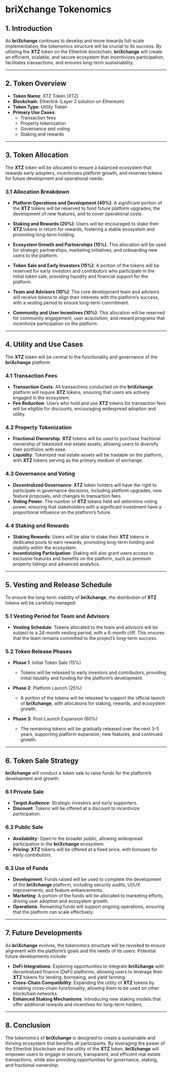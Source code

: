 # **briXchange Tokenomics**

## **1. Introduction**

As **briXchange** continues to develop and move towards full-scale implementation, the tokenomics structure will be crucial to its success. By utilizing the **XTZ** token on the Etherlink blockchain, **briXchange** will create an efficient, scalable, and secure ecosystem that incentivizes participation, facilitates transactions, and ensures long-term sustainability.

---

## **2. Token Overview**

- **Token Name**: XTZ Token (XTZ)
- **Blockchain**: Etherlink (Layer 2 solution on Ethereum)
- **Token Type**: Utility Token
- **Primary Use Cases**:
  - Transaction fees
  - Property tokenization
  - Governance and voting
  - Staking and rewards

---

## **3. Token Allocation**

The **XTZ** token will be allocated to ensure a balanced ecosystem that rewards early adopters, incentivizes platform growth, and reserves tokens for future development and operational needs:

### **3.1 Allocation Breakdown**

- **Platform Operations and Development (40%)**: A significant portion of the **XTZ** tokens will be reserved to fund future platform upgrades, the development of new features, and to cover operational costs.
  
- **Staking and Rewards (20%)**: Users will be encouraged to stake their **XTZ** tokens in return for rewards, fostering a stable ecosystem and promoting long-term holding.

- **Ecosystem Growth and Partnerships (15%)**: This allocation will be used for strategic partnerships, marketing initiatives, and onboarding new users to the platform.

- **Token Sale and Early Investors (15%)**: A portion of the tokens will be reserved for early investors and contributors who participate in the initial token sale, providing liquidity and financial support for the platform.

- **Team and Advisors (10%)**: The core development team and advisors will receive tokens to align their interests with the platform’s success, with a vesting period to ensure long-term commitment.

- **Community and User Incentives (10%)**: This allocation will be reserved for community engagement, user acquisition, and reward programs that incentivize participation on the platform.

---

## **4. Utility and Use Cases**

The **XTZ** token will be central to the functionality and governance of the **briXchange** platform:

### **4.1 Transaction Fees**

- **Transaction Costs**: All transactions conducted on the **briXchange** platform will require **XTZ** tokens, ensuring that users are actively engaged in the ecosystem.
- **Fee Reduction**: Users who hold and use **XTZ** tokens for transaction fees will be eligible for discounts, encouraging widespread adoption and utility.

### **4.2 Property Tokenization**

- **Fractional Ownership**: **XTZ** tokens will be used to purchase fractional ownership of tokenized real estate assets, allowing users to diversify their portfolios with ease.
- **Liquidity**: Tokenized real estate assets will be tradable on the platform, with **XTZ** tokens serving as the primary medium of exchange.

### **4.3 Governance and Voting**

- **Decentralized Governance**: **XTZ** token holders will have the right to participate in governance decisions, including platform upgrades, new feature proposals, and changes to transaction fees.
- **Voting Power**: The number of **XTZ** tokens held will determine voting power, ensuring that stakeholders with a significant investment have a proportional influence on the platform’s future.

### **4.4 Staking and Rewards**

- **Staking Rewards**: Users will be able to stake their **XTZ** tokens in dedicated pools to earn rewards, promoting long-term holding and stability within the ecosystem.
- **Incentivizing Participation**: Staking will also grant users access to exclusive features and benefits on the platform, such as premium property listings and advanced analytics.

---

## **5. Vesting and Release Schedule**

To ensure the long-term viability of **briXchange**, the distribution of **XTZ** tokens will be carefully managed:

### **5.1 Vesting Period for Team and Advisors**

- **Vesting Schedule**: Tokens allocated to the team and advisors will be subject to a 24-month vesting period, with a 6-month cliff. This ensures that the team remains committed to the project’s long-term success.

### **5.2 Token Release Phases**

- **Phase 1**: Initial Token Sale (15%)
  - Tokens will be released to early investors and contributors, providing initial liquidity and funding for the platform’s development.
  
- **Phase 2**: Platform Launch (25%)
  - A portion of the tokens will be released to support the official launch of **briXchange**, with allocations for staking, rewards, and ecosystem growth.

- **Phase 3**: Post-Launch Expansion (60%)
  - The remaining tokens will be gradually released over the next 3-5 years, supporting platform expansion, new features, and continued growth.

---

## **6. Token Sale Strategy**

**briXchange** will conduct a token sale to raise funds for the platform’s development and growth:

### **6.1 Private Sale**

- **Target Audience**: Strategic investors and early supporters.
- **Discount**: Tokens will be offered at a discount to incentivize participation.

### **6.2 Public Sale**

- **Availability**: Open to the broader public, allowing widespread participation in the **briXchange** ecosystem.
- **Pricing**: **XTZ** tokens will be offered at a fixed price, with bonuses for early contributors.

### **6.3 Use of Funds**

- **Development**: Funds raised will be used to complete the development of the **briXchange** platform, including security audits, UI/UX improvements, and feature enhancements.
- **Marketing**: A portion of the funds will be allocated to marketing efforts, driving user adoption and ecosystem growth.
- **Operations**: Remaining funds will support ongoing operations, ensuring that the platform can scale effectively.

---

## **7. Future Developments**

As **briXchange** evolves, the tokenomics structure will be revisited to ensure alignment with the platform’s goals and the needs of its users. Potential future developments include:

- **DeFi Integrations**: Exploring opportunities to integrate **briXchange** with decentralized finance (DeFi) platforms, allowing users to leverage their **XTZ** tokens for lending, borrowing, and yield farming.
- **Cross-Chain Compatibility**: Expanding the utility of **XTZ** tokens by enabling cross-chain functionality, allowing them to be used on other blockchain networks.
- **Enhanced Staking Mechanisms**: Introducing new staking models that offer additional rewards and incentives for long-term holders.

---

## **8. Conclusion**

The tokenomics of **briXchange** is designed to create a sustainable and thriving ecosystem that benefits all participants. By leveraging the power of the Etherlink blockchain and the utility of the **XTZ** token, **briXchange** will empower users to engage in secure, transparent, and efficient real estate transactions, while also providing opportunities for governance, staking, and fractional ownership.


